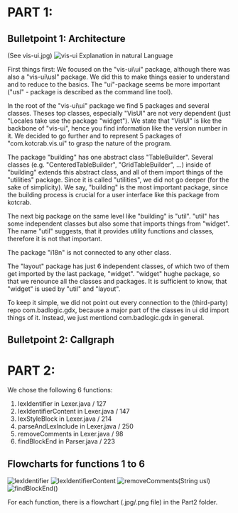 PART 1:
=======
Bulletpoint 1: Architecture
-------

(See vis-ui.jpg)
![vis-ui](https://github.com/HuberNicolas/SoftCon2020_Assignment_1/blob/master/Part1/vis-ui.jpg "vis-ui Architecture")
Explanation in natural Language

First things first: We focused on the "vis-ui\\ui" package, although there was also a "vis-ui\\usl" package. We did this to make things easier to understand and to reduce to the basics. The "ui"-package seems be more important ("usl" - package is described as the command line tool).

In the root of the "vis-ui\\ui" package we find 5 packages and several classes. Theses top classes, especially "VisUI" are not very dependent (just "Locales take use the package "widget"). We state that "VisUI" is like the backbone of "vis-ui", hence you find information like the version number in it. We decided to go further and to represent 5 packages of "com.kotcrab.vis.ui" to grasp the nature of the program.

The package "building" has one abstract class "TableBuilder". Several classes (e.g. "CenteredTableBuilder", "GridTableBuilder", ...) inside of "building" extends this abstract class, and all of them import things of the "utilities" package. Since it is called "utilities", we did not go deeper (for the sake of simplicity). We say, "building" is the most important package, since the building process is crucial for a user interface like this package from kotcrab.

The next big package on the same level like "building" is "util". "util" has some independent classes but also some that imports things from "widget". The name "util" suggests, that it provides utility functions and classes, therefore it is not that important.

The package "i18n" is not connected to any other class.

The "layout" package has just 6 independent classes, of which two of them get imported by the last package, "widget". "widget" hughe package, so that we renounce all the classes and packages. It is sufficient to know, that "widget" is used by "util" and "layout".

To keep it simple, we did not point out every connection to the (third-party) repo com.badlogic.gdx, because a major part of the classes in ui did import things of it. Instead, we just mentiond com.badlogic.gdx in general.

Bulletpoint 2: Callgraph
-------




PART 2:
======
We chose the following 6 functions:

1. lexIdentifier in Lexer.java / 127
2. lexIdentifierContent in Lexer.java / 147
3. lexStyleBlock in Lexer.java / 214
4. parseAndLexInclude in Lexer.java / 250
5. removeComments in Lexer.java / 98
6. findBlockEnd in  Parser.java / 223

Flowcharts for functions 1 to 6
-------
![lexIdentifier](https://github.com/HuberNicolas/SoftCon2020_Assignment_1/blob/master/Part2/lexidentifier_final.png)
![lexIdentifierContent](https://github.com/HuberNicolas/SoftCon2020_Assignment_1/blob/master/Part2/lexIdentifierContent_final.png)
![removeComments(String usl)](https://github.com/HuberNicolas/SoftCon2020_Assignment_1/blob/master/Part2/removeComments.jpg "removeComments flowchart")
![findBlockEnd()](https://github.com/HuberNicolas/SoftCon2020_Assignment_1/blob/master/Part2/findBlockEnd.jpg)

For each function, there is a flowchart (.jpg/.png file) in the Part2 folder.
